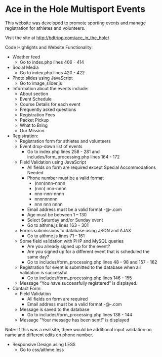 # Ace in the Hole Multisport Events

This website was developed to promote sporting events and manage registration for athletes and volunteers.  

Visit the site at http://bdtripp.com/ace_in_the_hole/  

Code Highlights and Website Functionality:  

- Weather feed  
    - Go to index.php     lines 409 - 414  
- Social Media
    - Go to index.php     lines 420 - 422
- Photo slides using JavaScript
    - Go to image_slider.js
- Information about the events include: 
    - About section
    - Event Schedule
    - Course Details for each event
    - Frequently asked questions
    - Registration Fees
    - Packet Pickup
    - What to Bring
    - Our Mission
- Registration: 
    - Registration form for athletes and volunteers
    - Event drop-down list of events
        - Go to index.php lines 258 - 281 and includes/form_processing.php lines 164 - 172
    - Field Validation using JavaScript
        - All fields on form are required except Special Accommodations Needed
        - Phone number must be a valid format 
            - (nnn)nnn-nnnn
            - (nnn) nnn-nnnn
            - nnn-nnn-nnnn
            - nnnnnnnnn
            - nnn nnn nnnn
        - Email address must be a valid format -@-.com
        - Age must be between 1 – 130
        - Select Saturday and/or Sunday event
        - Go to aithme.js lines 163 – 301
    - Forms submissions to database using JSON and AJAX
        - Go to aithme.js lines 71 – 161
    - Some field validation with PHP and MySQL queries
        - Are you already signed up for the event?
        - Are you signed up for a different event that is scheduled the same day?
        - Go to includes/form_processing.php  lines 48 – 98 and 157 - 162
    - Registration for event is submitted to the database when all validation is successful. 
        - Go to includes/form_processing.php  lines 146 - 155
    - Message “You have successfully registered” is displayed.
- Contact Form:
  	- Field Validation
		- All fields on form are required
		- Email address must be a valid format -@-.com
	- Message is saved to the database
		- Go to includes/form_processing.php  lines 138 - 144
	- Message "Your message has been sent!" is displayed  

Note:  If this was a real site, there would be additional input validation on name and different edits on phone number.  

- Responsive Design using LESS
    - Go to css/aithme.less